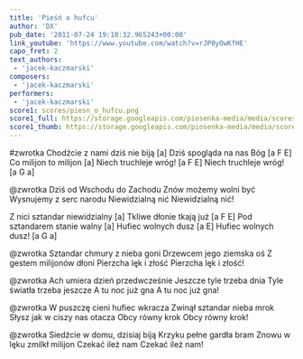 ```yaml
---
title: 'Pieśń o hufcu'
author: 'DX'
pub_date: '2011-07-24 19:10:32.965243+00:00'
link_youtube: 'https://www.youtube.com/watch?v=rJP0yOwKfHE'
capo_fret: 2
text_authors:
 - 'jacek-kaczmarski'
composers:
 - 'jacek-kaczmarski'
performers:
 - 'jacek-kaczmarski'
score1: scores/piesn_o_hufcu.png
score1_full: https://storage.googleapis.com/piosenka-media/media/scores/piesn_o_hufcu.png
score1_thumb: https://storage.googleapis.com/piosenka-media/media/scores/piesn_o_hufcu.png.180x0_q85_upscale.jpg
---
```


#zwrotka
Chodźcie z nami dziś nie biją [a]
Dziś spogląda na nas Bóg [a F E]
Co milijon to milijon [a]
Niech truchleje wróg! [a F E]
Niech truchleje wróg! [a G a]

@zwrotka
Dziś od Wschodu do Zachodu
Znów możemy wolni być
Wysnujemy z serc narodu
Niewidzialną nić
Niewidzialną nić!

Z nici sztandar niewidzialny [a]
Tkliwe dłonie tkają już [a F E]
Pod sztandarem stanie walny [a]
Hufiec wolnych dusz [a E]
Hufiec wolnych dusz!  [a G a]

@zwrotka
Sztandar chmury z nieba goni
Drzewcem jego ziemska oś
Z gestem milijonów dłoni
Pierzcha lęk i złość
Pierzcha lęk i złość!

@zwrotka
Ach umiera dzień przedwcześnie
Jeszcze tyle trzeba dnia
Tyle światła trzeba jeszcze
A tu noc już gna
A tu noc już gna!

@zwrotka
W puszczę cieni hufiec wkracza
Zwinął sztandar nieba mrok
Słysz jak w ciszy nas otacza
Obcy równy krok
Obcy równy krok!

@zwrotka
Siedźcie w domu, dzisiaj biją
Krzyku pełne gardła bram
Znowu w lęku zmilkł milijon
Czekać ileż nam
Czekać ileż nam!
